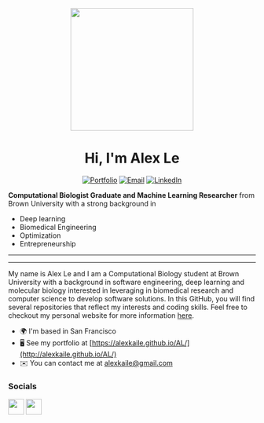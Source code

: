 <div align="center">
<img src="" width="250" />

# Hi, I'm Alex Le

[![Portfolio](https://img.shields.io/badge/🌐-Portfolio-%230077B5?style=for-the-badge)](https://alexkaile.github.io/AL/)
[![Email](https://img.shields.io/badge/📧-Email-%23D14836?style=for-the-badge)](mailto:alexkaile@gmail.com)
[![LinkedIn](https://img.shields.io/badge/🔗-LinkedIn-blue?style=for-the-badge)](https://www.linkedin.com/in/alexkaile/)

</div>

**Computational Biologist Graduate and Machine Learning Researcher** from Brown University with a strong background in
  
- Deep learning
- Biomedical Engineering
- Optimization
- Entrepreneurship
---

---
My name is Alex Le and I am a Computational Biology student at Brown University with a background in software engineering, deep learning and molecular biology interested in leveraging in biomedical research and computer science to develop software solutions. In this GitHub, you will find several repositories that reflect my interests and coding skills. Feel free to checkout my personal website for more information [here](https://alexkaile.github.io/AL/).

* 🌍  I'm based in San Francisco
* 🖥️  See my portfolio at [https://alexkaile.github.io/AL/](http://alexkaile.github.io/AL/)
* ✉️  You can contact me at [alexkaile@gmail.com](mailto:alexkaile@gmail.com)
### Socials

<p align="left"> <a href="https://www.github.com/AlexKaiLe" target="_blank" rel="noreferrer"><img src="https://raw.githubusercontent.com/danielcranney/readme-generator/main/public/icons/socials/github.svg" width="32" height="32" /></a> <a href="https://www.linkedin.com/in/alexkaile/" target="_blank" rel="noreferrer"><img src="https://raw.githubusercontent.com/danielcranney/readme-generator/main/public/icons/socials/linkedin.svg" width="32" height="32" /></a></p>
